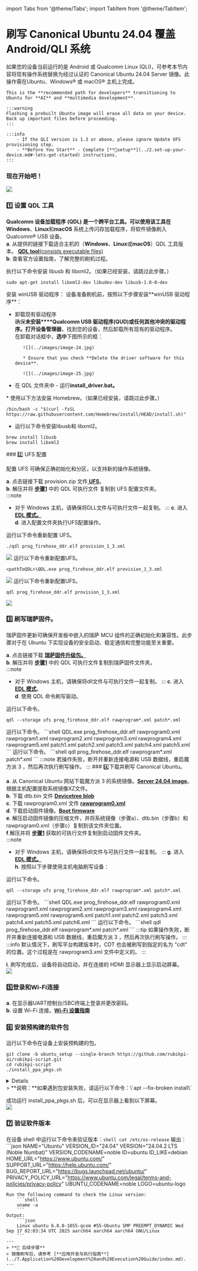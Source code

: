 import Tabs from '@theme/Tabs';
import TabItem from '@theme/TabItem';

# 刷写 Canonical Ubuntu 24.04 覆盖 Android/QLI 系统

如果您的设备当前运行的是 Android 或 Qualcomm Linux (QLI)，可参考本节内容将现有操作系统替换为经过认证的 Canonical Ubuntu 24.04 Server 镜像。此操作需在Ubuntu、Windows® 或 macOS® 主机上完成。

    This is the **recommended path for developers** transitioning to Ubuntu for **AI** and **multimedia development**.
    
    :::warning
    Flashing a prebuilt Ubuntu image will erase all data on your device. Back up important files before proceeding.  
    ::: 
    
    :::info 
    	- If the QLI version is 1.3 or above, please ignore Update UFS provisioning step.  
    	- **Before You Start** - Complete [**🔗setup**](../2.set-up-your-device.md#-lets-get-started) instructions.  
    :::

###  现在开始吧！

![](../images/Workflow3.png)

### 1️⃣ 设置 QDL 工具

**Qualcomm 设备加载程序** ******(QDL)** 是一个跨平台工具。可以使用该工具在**Windows**、**Linux**和**macOS** 系统上传闪存加载程序，将软件镜像刷入 Qualcomm® USB 设备。  
**a**. 从提供的链接下载适合主机的（**Windows**、**Linux**或**macOS**）QDL 工具版本。  [**QDL tool**(consists executable files)](https://softwarecenter.qualcomm.com/catalog/item/Qualcomm_Device_Loader)  
**b**. 查看官方设置指南，了解完整的刷机过程。 

<a id="flashQDL"></a> 
<Tabs>
<TabItem value="uhost" label="Ubuntu 主机">
执行以下命令安装 libusb 和 libxml2。（如果已经安装，请跳过此步骤。）

```shell
sudo apt-get install libxml2-dev libudev-dev libusb-1.0-0-dev
```

</TabItem>
<TabItem value="whost" label="Windows 主机">
安装 winUSB 驱动程序：  
设备准备刷机前，按照以下步骤安装**winUSB 驱动程序**：

* 卸载现有驱动程序  
确保**未安装****Qualcomm USB 驱动程序(QUD)**或任何其他冲突的驱动程序。打开**设备管理器**，找到您的设备，然后卸载所有现有的驱动程序。  
在卸载对话框中，**选中**下图所示的框：
  
         ![](../images/image-24.jpg) 
      
         * Ensure that you check **Delete the driver software for this device**.
      
         ![](../images/image-25.jpg)

* 在 QDL 文件夹中 - 运行**install\_driver.bat。**

</TabItem>
<TabItem value="mhost" label="macOS 主机">
* 使用以下方法安装 Homebrew。（如果已经安装，请跳过此步骤。）

```shell
/bin/bash -c "$(curl -fsSL https://raw.githubusercontent.com/Homebrew/install/HEAD/install.sh)"
```

* 运行以下命令安装libusb和 libxml2。

```shell
brew install libusb
brew install libxml2
```

</TabItem>
</Tabs>
### 2️⃣ UFS 配置

配置 UFS 可确保正确初始化和分区，以支持新的操作系统镜像。

**a**. 点击链接下载 provision.zip 文件[ **UFS**](https://artifacts.codelinaro.org/ui/native/codelinaro-le/Qualcomm_Linux/QCS6490/)。  
**b**. 解压并将 [**步骤1**](#1️⃣-setup-qdl-tool) 中的 QDL 可执行文件 复制到 UFS 配置文件夹。  
:::note 
- 对于 Windows 主机，请确保将DLL文件与可执行文件一起复制。
::: 
**c**. 进入[ **EDL 模式。**](../2.set-up-your-device.md#进入edl模式)  
**d**. 进入配置文件夹执行UFS配置操作。  
<Tabs> 
<TabItem value="uhost" label="Ubuntu 主机"> 
运行以下命令重新配置 UFS。

```shell
./qdl prog_firehose_ddr.elf provision_1_3.xml
```

![](../images/image-23.jpg) 
</TabItem> 
<TabItem value="whost" label="Windows 主机"> 
运行以下命令重新配置UFS。

```shell
<pathToQDL>\QDL.exe prog_firehose_ddr.elf provision_1_3.xml
```

![](../images/image-30.jpg) 
</TabItem> 
<TabItem value="mhost" label="macOS 主机"> 
运行以下命令重新配置UFS。

```shell
qdl prog_firehose_ddr.elf provision_1_3.xml
```

![](../images/image-32.jpg) 
</TabItem> 
</Tabs>

### 3️⃣ 刷写瑞萨固件。

瑞萨固件更新可确保开发板中嵌入的瑞萨 MCU 组件的正确初始化和兼容性。此步骤对于在 Ubuntu 下实现设备的安全启动、稳定通信和完整功能至关重要。

**a**. 点击链接下载 [**瑞萨固件升级包。**](https://thundercomm.s3.dualstack.ap-northeast-1.amazonaws.com/uploads/web/rubik-pi-3/firmware/Flat_usb_fw.zip)  
**b**. 解压并将 [**步骤1**](#1️⃣-setup-qdl-tool) 中的 QDL 可执行文件复制到瑞萨固件文件夹。  
:::note 
- 对于 Windows 主机，请确保将dll文件与可执行文件一起复制。
::: 
**c**. 进入[ **EDL 模式**](../2.set-up-your-device.md#进入edl模式)。  
**d**. 使用 QDL 命令刷写驱动。
<Tabs> 
<TabItem value="uhost" label="Ubuntu 主机"> 
运行以下命令。

```shell
qdl --storage ufs prog_firehose_ddr.elf rawprogram*.xml patch*.xml
```

</TabItem>
<TabItem value="whost" label="Windows 主机">
运行以下命令。
```shell
QDL.exe prog_firehose_ddr.elf rawprogram0.xml rawprogram1.xml rawprogram2.xml rawprogram3.xml rawprogram4.xml rawprogram5.xml patch1.xml patch2.xml patch3.xml patch4.xml patch5.xml  
```
</TabItem>
<TabItem value="mhost" label="macOS 主机">
运行以下命令。
```shell
qdl prog_firehose_ddr.elf rawprogram*.xml patch*.xml
```
</TabItem>
</Tabs>
:::note
 若操作失败，断开并重新连接电源和 USB 数据线，重启魔方派 3 ，然后再次执行刷写操作。
:::
### 4️⃣下载并刷写 Canonical Ubuntu。

**a**. 从 Canonical Ubuntu 网站下载魔方派 3 的系统镜像。[**Server 24.04 image**](https://people.canonical.com/~platform/images/qualcomm-iot/rubikpi3/ubuntu-server-24.04/x00/ubuntu-24.04-preinstalled-server-arm64+rubikpi3-20250912-127.img.xz)。根据主机配置提取系统镜像XZ文件。  
**b**. 下载 dtb.bin 文件 [**Devicetree blob**](https://people.canonical.com/~platform/images/qualcomm-iot/rubikpi3/ubuntu-server-24.04/x00/dtb.bin)  
**c**. 下载 rawprogram0.xml 文件 [**rawprogram0.xml**](https://people.canonical.com/~platform/images/qualcomm-iot/rubikpi3/ubuntu-server-24.04/x00/rawprogram0.xml)  
**d**. 下载启动固件镜像。[**Boot firmware**](https://thundercomm.s3.dualstack.ap-northeast-1.amazonaws.com/uploads/web/rubik-pi-3/nhlos-bins/QLI.1.4-ubuntu-rubikpi3-nhlos-bins-20250912-127.tar.gz)  
**e**. 解压启动固件镜像的压缩文件，并将系统镜像（步骤a）、dtb.bin（步骤b）和rawprogram0.xml（步骤c）复制到该文件夹位置。  
**f**.解压并将 [**步骤1**](#1️⃣-setup-qdl-tool) 获取的可执行文件复制到启动固件文件夹。  
:::note 
- 对于 Windows 主机，请确保将dll文件与可执行文件一起复制。
:::
**g**. 进入 [ **EDL 模式。**](../2.set-up-your-device.md#进入edl模式)  
**h**. 按照以下步骤使用主机电脑刷写设备：  
<Tabs>
<TabItem value="uhost" label="Ubuntu 主机"> 
运行以下命令。

```shell
qdl --storage ufs prog_firehose_ddr.elf rawprogram*.xml patch*.xml
```

</TabItem>
<TabItem value="whost" label="Windows 主机">
运行以下命令。
```shell
QDL.exe prog_firehose_ddr.elf rawprogram0.xml rawprogram1.xml rawprogram2.xml rawprogram3.xml rawprogram4.xml rawprogram5.xml rawprogram6.xml patch1.xml patch2.xml patch3.xml patch4.xml patch5.xml patch6.xml
```
</TabItem>
<TabItem value="mhost" label="macOS 主机">
运行以下命令。
```shell
qdl prog_firehose_ddr.elf rawprogram*.xml patch*.xml
```
</TabItem>
</Tabs>
:::tip
 如果操作失败，断开并重新连接电源和 USB 数据线，重启魔方派 3 ，然后再次执行刷写操作。
:::
:::info
 默认情况下，刷写平台构建版本时，CDT 也会被刷写到指定的名为 "cdt" 的位置。这个过程是在 rawprogram3.xml 文件中定义的。  
:::

**i**. 刷写完成后，设备将自动启动，并在连接的 HDMI 显示器上显示启动屏幕。  
![](../images/Login_prompt.png)

### 5️⃣登录和Wi-Fi连接

**a**. 在显示器UART控制台/SBC终端上登录并更改密码。  
**b**. 设置 Wi-Fi 连接。[**Wi-Fi 设置指南**](../2.set-up-your-device.md#连接到网络)

### 6️⃣ 安装预构建的软件包

运行以下命令在设备上安装预构建的包。

```shell
git clone -b ubuntu_setup --single-branch https://github.com/rubikpi-ai/rubikpi-script.git
cd rubikpi-script
./install_ppa_pkgs.sh 
```

<details>
该脚本将安装以下内容：      
* 安装 AI 示例应用程序包。  
* 安装魔方派 3 摄像头、wiringrp 及 wiringrp_python 软件包。
* 安装通用开发工具相关软件包。.  
</details>
>  **说明：**如果遇到包安装失败，请运行以下命令：\`apt --fix-broken install\`

成功运行 install\_ppa\_pkgs.sh 后，可以在显示器上看到以下屏幕。   
![](../images/__images_hdmi_monitor_Server.png)

### 7️⃣ 验证软件版本

在设备 shell 中运行以下命令来验证版本：`shell cat /etc/os-release` 输出：\`\`\`json NAME="Ubuntu" VERSION\_ID="24.04" VERSION="24.04.2 LTS (Noble Numbat)" VERSION\_CODENAME=noble ID=ubuntu ID\_LIKE=debian HOME\_URL="https://www.ubuntu.com/" SUPPORT\_URL="https://help.ubuntu.com/" BUG\_REPORT\_URL="https://bugs.launchpad.net/ubuntu/" PRIVACY\_POLICY\_URL="https://www.ubuntu.com/legal/terms-and-policies/privacy-policy" UBUNTU\_CODENAME=noble LOGO=ubuntu-logo

```
Run the following command to check the Linux version:
	```shell
	uname -a
	```
Output:
	```json
	Linux ubuntu 6.8.0-1055-qcom #55-Ubuntu SMP PREEMPT_DYNAMIC Wed Sep 17 02:03:34 UTC 2025 aarch64 aarch64 aarch64 GNU/Linux  
	```
---
> **🧭 后续步骤**
> 镜像刷写后，请参考 [**应用开发与执行指南**](../7.Application%20Development%20and%20Execution%20Guide/index.md).
---
```